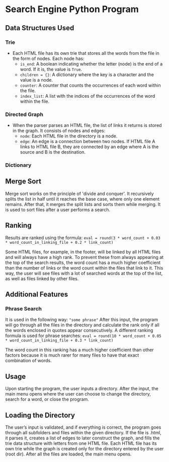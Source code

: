 # Search Engine Python Program

## Data Structures Used

### Trie
- Each HTML file has its own trie that stores all the words from the file in the form of nodes. Each node has:
  - `is_end`: A boolean indicating whether the letter (node) is the end of a word. If it is, the value is `True`.
  - `children = {}`: A dictionary where the key is a character and the value is a node.
  - `counter`: A counter that counts the occurrences of each word within the file.
  - `index_list`: A list with the indices of the occurrences of the word within the file.

### Directed Graph
- When the parser parses an HTML file, the list of links it returns is stored in the graph. It consists of nodes and edges:
  - `node`: Each HTML file in the directory is a node.
  - `edge`: An edge is a connection between two nodes. If HTML file A links to HTML file B, they are connected by an edge where A is the source and B is the destination.

### Dictionary

## Merge Sort
Merge sort works on the principle of 'divide and conquer'. It recursively splits the list in half until it reaches the base case, where only one element remains. After that, it merges the split lists and sorts them while merging. It is used to sort files after a user performs a search.

## Ranking
Results are ranked using the formula:
`eval = round(3 * word_count + 0.03 * word_count_in_linking_file + 0.2 * link_count)`

Some HTML files, for example, in the footer, will be linked by all HTML files and will always have a high rank. To prevent these from always appearing at the top of the search results, the word count has a much higher coefficient than the number of links or the word count within the files that link to it. This way, the user will see files with a lot of searched words at the top of the list, as well as files linked by other files.

## Additional Features

### Phrase Search
It is used in the following way:
`"some phrase"`
After this input, the program will go through all the files in the directory and calculate the rank only if all the words enclosed in quotes appear consecutively. A different ranking formula is used for phrase searches:
`eval = round(10 * word_count + 0.05 * word_count_in_linking_file + 0.3 * link_count)`

The word count in this ranking has a much higher coefficient than other factors because it is much rarer for many files to have that exact combination of words.

## Usage

Upon starting the program, the user inputs a directory. After the input, the main menu opens where the user can choose to change the directory, search for a word, or close the program.

## Loading the Directory

The user’s input is validated, and if everything is correct, the program goes through all subfolders and files within the given directory. If the file is .html, it parses it, creates a list of edges to later construct the graph, and fills the trie data structure with letters from one HTML file. Each HTML file has its own trie while the graph is created only for the directory entered by the user (root dir). After all the files are loaded, the main menu opens.



